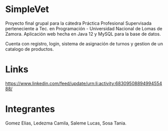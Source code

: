 # SimpleVet

Proyecto final grupal para la cátedra Práctica Profesional Supervisada perteneciente a Tec. en Programación - Universidad Nacional de Lomas de Zamora.
Aplicación web hecha en Java 12 y MySQL para la base de datos.

Cuenta con registro, login, sistema de asignación de turnos y gestion de un catalogo de productos.


# Links
https://www.linkedin.com/feed/update/urn:li:activity:6830950889499455488/

# Integrantes
Gomez Elias, Ledezma Camila, Saleme Lucas, Sosa Tania.
